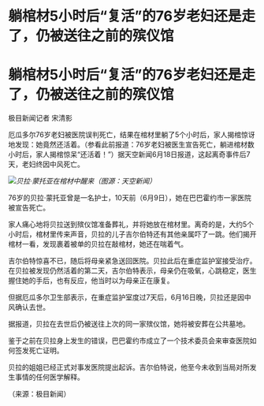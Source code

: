 # 躺棺材5小时后“复活”的76岁老妇还是走了，仍被送往之前的殡仪馆

# 躺棺材5小时后“复活”的76岁老妇还是走了，仍被送往之前的殡仪馆

极目新闻记者 宋清影

厄瓜多尔76岁老妇被医院误判死亡，结果在棺材里躺了5个小时后，家人揭棺惊讶地发现：她竟然还活着。（参看此前报道：76岁老妇被医生宣告死亡，躺进棺材数小时后，家人揭棺惊呆“还活着！”）据天空新闻6月18日报道，这起离奇事件后7天，老妇终因中风死亡。

![](https://inews.gtimg.com/om_bt/Owb4N-fZ6qeku70t-KAgbB5KF7x-kdYkQMVdnktqrOvSoAA/1000)_贝拉·蒙托亚在棺材中醒来（图源：天空新闻）_

76岁的贝拉·蒙托亚曾是一名护士，10天前（6月9日），她在巴巴霍约市一家医院被宣告死亡。

家人痛心地将贝拉送到殡仪馆准备葬礼，并将她放在棺材里。离奇的是，大约5个小时后，棺材里传来声音，贝拉的儿子吉尔伯特还有其他亲属吓了一跳。他们揭开棺材一看，发现裹着被单的贝拉在敲棺材，她还在喘着气。

吉尔伯特惊喜不已，随后将母亲紧急送回医院。贝拉此后在重症监护室接受治疗。在贝拉被发现仍然活着的第二天，吉尔伯特表示，母亲仍在吸氧，心跳稳定，医生握住她的手后，也有反应，他当时以为母亲正在康复。

但据厄瓜多尔卫生部表示，在重症监护室度过7天后，6月16日晚，贝拉还是因中风确认去世。

据报道，贝拉在去世后仍被送往上次的同一家殡仪馆，她将被安葬在公共墓地。

鉴于之前在贝拉身上发生的错误，巴巴霍约市成立了一个技术委员会来审查医院如何签发死亡证明。

贝拉的姐姐已经正式对事发医院提出起诉。吉尔伯特说，他至今未收到当局对所发生事情的任何医学解释。

（来源：极目新闻）

